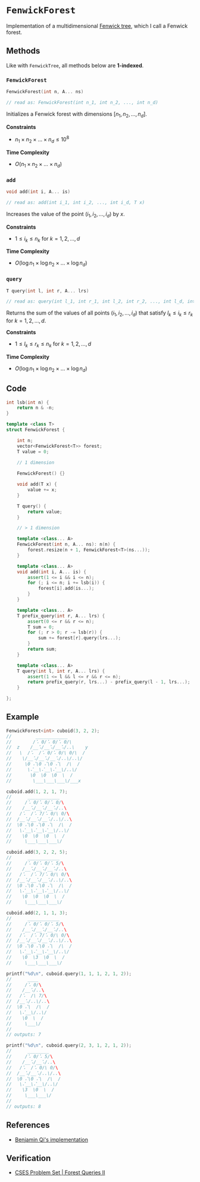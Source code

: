 # `FenwickForest`
Implementation of a multidimensional [Fenwick tree](https://en.wikipedia.org/wiki/Fenwick_tree), which I call a Fenwick forest.

## Methods
Like with `FenwickTree`, all methods below are **1-indexed**.

### `FenwickForest`
```cpp
FenwickForest(int n, A... ns)

// read as: FenwickForest(int n_1, int n_2, ..., int n_d)
```

Initializes a Fenwick forest with dimensions $[n_{1}, n_{2}, \dots, n_{d}]$.

**Constraints**
- $n_{1} \times n_{2} \times \dots \times n_{d} \le 10^{8}$

**Time Complexity**
- $O(n_{1} \times n_{2} \times \dots \times n_{d})$

### `add`
```cpp
void add(int i, A... is)

// read as: add(int i_1, int i_2, ..., int i_d, T x)
```

Increases the value of the point $(i_{1}, i_{2}, \dots, i_{d})$ by $x$.

**Constraints**
- $1 \le i_{k} \le n_{k}$ for $k = 1, 2, \dots, d$

**Time Complexity**
- $O(\log n_{1} \times \log n_{2} \times \dots \times \log n_{d})$

### `query`
```cpp
T query(int l, int r, A... lrs)

// read as: query(int l_1, int r_1, int l_2, int r_2, ..., int l_d, int r_d)
```

Returns the sum of the values of all points $(i_{1}, i_{2}, \dots, i_{d})$ that satisfy $l_{k} \le i_{k} \le r_{k}$ for $k = 1, 2, \dots, d$.

**Constraints**
- $1 \le l_{k} \le r_{k} \le n_{k}$ for $k = 1, 2, \dots, d$

**Time Complexity**
- $O(\log n_{1} \times \log n_{2} \times \dots \times \log n_{d})$

## Code
```cpp
int lsb(int n) {
    return n & -n;
}

template <class T>
struct FenwickForest {

    int n;
    vector<FenwickForest<T>> forest;
    T value = 0;

    // 1 dimension
	
    FenwickForest() {}

    void add(T x) {
        value += x;
    }

    T query() {
        return value;
    }

    // > 1 dimension

    template <class... A>
    FenwickForest(int n, A... ns): n(n) {
        forest.resize(n + 1, FenwickForest<T>(ns...));
    }

    template <class... A>
    void add(int i, A... is) {
        assert(1 <= i && i <= n);
        for (; i <= n; i += lsb(i)) {
            forest[i].add(is...);
        }
    }

    template <class... A>
    T prefix_query(int r, A... lrs) {
        assert(0 <= r && r <= n);
        T sum = 0;
        for (; r > 0; r -= lsb(r)) {
            sum += forest[r].query(lrs...);
        }
        return sum;
    }

    template <class... A>
    T query(int l, int r, A... lrs) {
        assert(1 <= l && l <= r && r <= n);
        return prefix_query(r, lrs...) - prefix_query(l - 1, lrs...);
    }

};
```

## Example
```cpp
FenwickForest<int> cuboid(3, 2, 2);
//         ____________
//        /⠡ 0/⠡ 0/⠡ 0/\      
//  z	 /__⠡/__⠡/__⠡/..\    y
//   \  /⠡  /⠡ 0/⠡ 0/\ 0/\  /
//    \/__⠡/__⠡/__⠡/..\/..\/
//     \0 ⠌\0 ⠌\0 ⠌\  /\  /
//      \⠌__\⠌__\⠌__\/..\/
//       \0  \0  \0  \  /
//        \___\___\___\/___x

cuboid.add(1, 2, 1, 7);
//      ____________
//     /⠡ 0/⠡ 0/⠡ 0/\
//    /__⠡/__⠡/__⠡/..\
//   /⠡  /⠡ 7/⠡ 0/\ 0/\
//  /__⠡/__⠡/__⠡/..\/..\
//  \0 ⠌\0 ⠌\0 ⠌\  /\  /
//   \⠌__\⠌__\⠌__\/..\/
//    \0  \0  \0  \  /
//     \___\___\___\/

cuboid.add(3, 2, 2, 5);
//      ____________
//     /⠡ 0/⠡ 0/⠡ 5/\
//    /__⠡/__⠡/__⠡/..\
//   /⠡  /⠡ 7/⠡ 0/\ 0/\
//  /__⠡/__⠡/__⠡/..\/..\
//  \0 ⠌\0 ⠌\0 ⠌\  /\  /
//   \⠌__\⠌__\⠌__\/..\/
//    \0  \0  \0  \  /
//     \___\___\___\/

cuboid.add(2, 1, 1, 3);
//      ____________
//     /⠡ 0/⠡ 0/⠡ 5/\
//    /__⠡/__⠡/__⠡/..\
//   /⠡  /⠡ 7/⠡ 0/\ 0/\
//  /__⠡/__⠡/__⠡/..\/..\
//  \0 ⠌\0 ⠌\0 ⠌\  /\  /
//   \⠌__\⠌__\⠌__\/..\/
//    \0  \3  \0  \  /
//     \___\___\___\/

printf("%d\n", cuboid.query(1, 1, 1, 2, 1, 2));
//      ____
//     /⠡ 0/\
//    /__⠡/..\
//   /⠡  /\ 7/\
//  /__⠡/..\/..\
//  \0 ⠌\  /\  /
//   \⠌__\/..\/
//    \0  \  /
//     \___\/
//
// outputs: 7

printf("%d\n", cuboid.query(2, 3, 1, 2, 1, 2));
//      ________
//     /⠡ 0/⠡ 5/\
//    /__⠡/__⠡/..\
//   /⠡  /⠡ 0/\ 0/\
//  /__⠡/__⠡/..\/..\
//  \0 ⠌\0 ⠌\  /\  /
//   \⠌__\⠌__\/..\/
//    \3  \0  \  /
//     \___\___\/
//
// outputs: 8
```

## References
- [Benjamin Qi's implementation](https://github.com/bqi343/USACO/blob/master/Implementations/content/data-structures/1D%20Range%20Queries%20(9.2)/BitNd.h)

## Verification
- [CSES Problem Set | Forest Queries II](https://cses.fi/problemset/task/1739)
